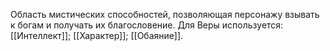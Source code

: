Область мистических способностей, позволяющая персонажу взывать к богам и получать их благословение. Для Веры используется: [[Интеллект]]; [[Характер]]; [[Обаяние]]. 